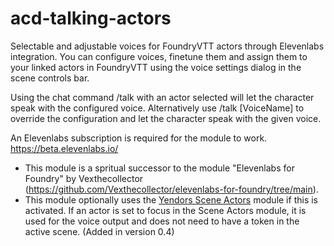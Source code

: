 # acd-talking-actors
Selectable and adjustable voices for FoundryVTT actors through Elevenlabs integration. You can configure voices, finetune them and assign them to your linked actors in FoundryVTT using the voice settings dialog in the scene controls bar.

Using the chat command /talk with an actor selected will let the character speak with the configured voice. Alternatively use /talk [VoiceName] to override the configuration and let the character speak with the given voice.

An Elevenlabs subscription is required for the module to work. https://beta.elevenlabs.io/

* This module is a spritual successor to the module "Elevenlabs for Foundry" by Vexthecollector (https://github.com/Vexthecollector/elevenlabs-for-foundry/tree/main).
* This module optionally uses the [Yendors Scene Actors](https://foundryvtt.com/packages/yendors-scene-actors) module if this is activated. If an actor is set to focus in the Scene Actors module, it is used for the voice output and does not need to have a token in the active scene. (Added in version 0.4)
